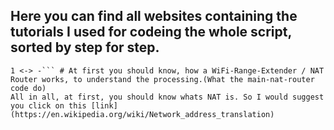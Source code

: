 ## Here you can find all websites containing the tutorials I used for codeing the whole script, sorted by step for step.
```
1 <-> -``` # At first you should know, how a WiFi-Range-Extender / NAT Router works, to understand the processing.(What the main-nat-router code do)
All in all, at first, you should know whats NAT is. So I would suggest you click on this [link](https://en.wikipedia.org/wiki/Network_address_translation)

